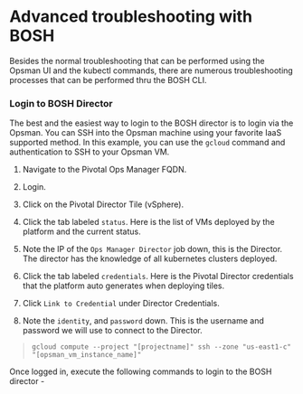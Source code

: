 
# Advanced troubleshooting with BOSH

Besides the normal troubleshooting that can be performed using the Opsman UI and the kubectl commands, there are numerous troubleshooting processes that can be performed thru the BOSH CLI. 

### Login to BOSH Director

The best and the easiest way to login to the BOSH director is to login via the Opsman. You can SSH into the Opsman machine using your favorite IaaS supported method. In this example, you can use the `gcloud` command and authentication to SSH to your Opsman VM.

1.  Navigate to the Pivotal Ops Manager FQDN.
2.  Login.
    
3.  Click on the Pivotal Director Tile (vSphere).
    
4.  Click the tab labeled  `status`. Here is the list of VMs deployed by the platform and the current status.
    
5.  Note the IP of the  `Ops Manager Director`  job down, this is the Director. The director has the knowledge of all kubernetes clusters deployed.
    
6.  Click the tab labeled  `credentials`. Here is the Pivotal Director credentials that the platform auto generates when deploying tiles.
    
7.  Click  `Link to Credential`  under Director Credentials.
    
8.  Note the  `identity`, and  `password`  down. This is the username and password we will use to connect to the Director.

> `gcloud compute --project "[projectname]" ssh --zone "us-east1-c" "[opsman_vm_instance_name]"`

Once logged in, execute the following commands to login to the BOSH director -

>

<!--stackedit_data:
eyJoaXN0b3J5IjpbLTc1MzY0MzI2Nl19
-->